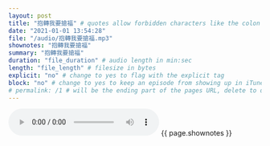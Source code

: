 ```yaml
---
layout: post
title: "抱轉我要搶福" # quotes allow forbidden characters like the colon
date: "2021-01-01 13:54:28"
file: "/audio/抱轉我要搶福.mp3"
shownotes: "抱轉我要搶福"
summary: "抱轉我要搶福"
duration: "file_duration" # audio length in min:sec
length: "file_length" # filesize in bytes
explicit: "no" # change to yes to flag with the explicit tag
block: "no" # change to yes to keep an episode from showing up in iTunes
# permalink: /1 # will be the ending part of the pages URL, delete to default to the title
---
```


<audio controls>
<source src="{{site.url}}{{site.baseurl}}{{ page.file }}" type="audio/x-mp3">
Your browser does not support the audio element.
</audio>
{{ page.shownotes }}

